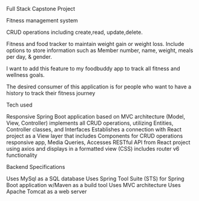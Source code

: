 
Full Stack Capstone Project

Fitness management system

CRUD operations including create,read, update,delete.

Fitness and food tracker to maintain weight gain or weight loss. 
Include options to store information such as Member number, name, weight, meals per day, & gender.

I want to add this feature to my foodbuddy app to track all fitness and wellness goals.

The desired consumer of this application is for people who want to have a history to track their fitness journey 

Tech used

Responsive Spring Boot application based on MVC architecture (Model, View, Controller) implements all CRUD operations, utilizing Entities, Controller classes, and Interfaces Establishes a connection with React project as a View layer that includes Components for CRUD operations responsive app, Media Queries, Accesses RESTful API from React project using axios and displays in a formatted view (CSS) includes router v6 functionality

Backend Specifications

Uses MySql as a SQL database Uses Spring Tool Suite (STS) for Spring Boot application w/Maven as a build tool Uses MVC architecture Uses Apache Tomcat as a web server
